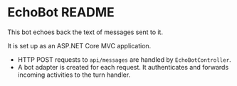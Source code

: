﻿# EchoBot README

This bot echoes back the text of messages sent to it.

It is set up as an ASP.NET Core MVC application.

- HTTP POST requests to `api/messages` are handled by `EchoBotController`.
- A bot adapter is created for each request. It authenticates and forwards incoming activities to the turn handler.